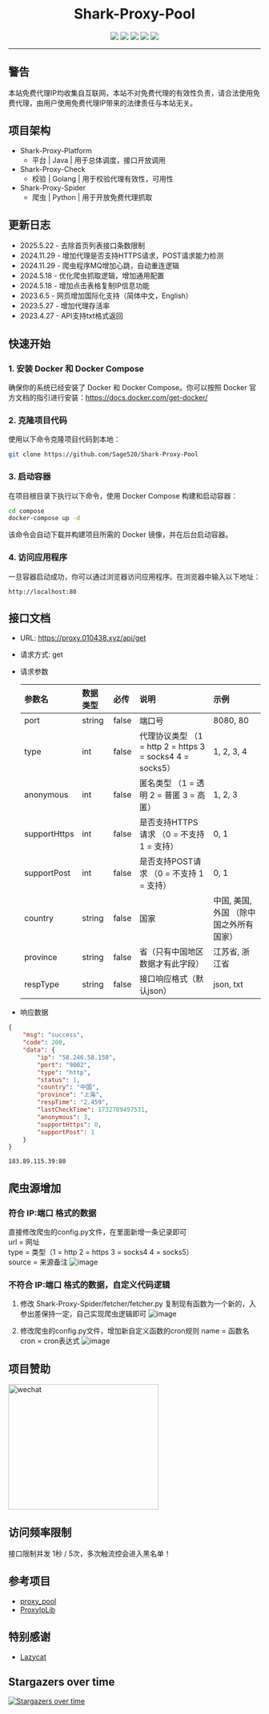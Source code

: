 <div align="center">
<h1 align="center">Shark-Proxy-Pool</h1>
<img src="https://img.shields.io/github/issues/Sage520/Shark-Proxy-Pool?color=8ab803">
<img src="https://img.shields.io/github/stars/Sage520/Shark-Proxy-Pool?color=cda619">
<img src="https://img.shields.io/github/forks/Sage520/Shark-Proxy-Pool?color=e97536">
<img src="https://img.shields.io/github/license/Sage520/Shark-Proxy-Pool?color=ff69b4">
<img src="https://img.shields.io/github/languages/code-size/Sage520/Shark-Proxy-Pool?color=7f2ace">
</div>

***

## 警告
本站免费代理IP均收集自互联网，本站不对免费代理的有效性负责，请合法使用免费代理，由用户使用免费代理IP带来的法律责任与本站无关。

## 项目架构
- Shark-Proxy-Platform
    - 平台 |  Java  | 用于总体调度，接口开放调用
- Shark-Proxy-Check
    - 校验 | Golang | 用于校验代理有效性，可用性
- Shark-Proxy-Spider
    - 爬虫 | Python | 用于开放免费代理抓取

## 更新日志
- 2025.5.22 - 去除首页列表接口条数限制
- 2024.11.29 - 增加代理是否支持HTTPS请求，POST请求能力检测
- 2024.11.29 - 爬虫程序MQ增加心跳，自动重连逻辑
- 2024.5.18 - 优化爬虫抓取逻辑，增加通用配置
- 2024.5.18 - 增加点击表格复制IP信息功能
- 2023.6.5 - 网页增加国际化支持（简体中文，English）
- 2023.5.27 - 增加代理存活率
- 2023.4.27 - API支持txt格式返回

## 快速开始
### 1. 安装 Docker 和 Docker Compose
确保你的系统已经安装了 Docker 和 Docker Compose。你可以按照 Docker 官方文档的指引进行安装：https://docs.docker.com/get-docker/

### 2. 克隆项目代码
使用以下命令克隆项目代码到本地：
```bash
git clone https://github.com/Sage520/Shark-Proxy-Pool
```

### 3. 启动容器
在项目根目录下执行以下命令，使用 Docker Compose 构建和启动容器：
```bash
cd compose
docker-compose up -d
```

该命令会自动下载并构建项目所需的 Docker 镜像，并在后台启动容器。

### 4. 访问应用程序
一旦容器启动成功，你可以通过浏览器访问应用程序。在浏览器中输入以下地址：
```
http://localhost:80
```

## 接口文档
* URL: https://proxy.010438.xyz/api/get
* 请求方式: get
* 请求参数

  | 参数名 | 数据类型 | 必传 | 说明 | 示例 |
  | :---|:---| :---| :--- | :--- |
  |port|string|false|端口号|8080, 80|
  |type|int|false|代理协议类型 （1 = http 2 = https 3 = socks4 4 = socks5）|1, 2, 3, 4|
  |anonymous|int|false|匿名类型 （1 = 透明 2 = 普匿 3 = 高匿）|1, 2, 3|
  |supportHttps|int|false|是否支持HTTPS请求 （0 = 不支持 1 = 支持）|0, 1|
  |supportPost|int|false|是否支持POST请求 （0 = 不支持 1 = 支持）|0, 1|
  |country|string|false|国家|中国, 美国, 外国 （除中国之外所有国家）|
  |province|string|false|省（只有中国地区数据才有此字段）|江苏省, 浙江省|
  |respType|string|false|接口响应格式（默认json）|json, txt|

* 响应数据
```json
{
    "msg": "success",
    "code": 200,
    "data": {
        "ip": "58.246.58.150",
        "port": "9002",
        "type": "http",
        "status": 1,
        "country": "中国",
        "province": "上海",
        "respTime": "2.459",
        "lastCheckTime": 1732789497531,
        "anonymous": 3,
        "supportHttps": 0,
        "supportPost": 1
    }
}
```

``` text
183.89.115.39:80
```

## 爬虫源增加
### 符合 IP:端口 格式的数据
直接修改爬虫的config.py文件，在里面新增一条记录即可  
url = 网址  
type = 类型（1 = http 2 = https 3 = socks4 4 = socks5）  
source = 来源备注
![image](./images/spider-add-1.png)

### 不符合 IP:端口 格式的数据，自定义代码逻辑
1. 修改 Shark-Proxy-Spider/fetcher/fetcher.py 复制现有函数为一个新的，入参出差保持一定，自己实现爬虫逻辑即可
![image](./images/spider-add-2.png)

2. 修改爬虫的config.py文件，增加新自定义函数的cron规则
name = 函数名
cron = cron表达式
![image](./images/spider-add-3.png)

## 项目赞助
<img src="./images/money-wechat.jpg" alt="wechat" title="wechat" width="300" height="250">

## 访问频率限制
接口限制并发 1秒 / 5次，多次触流控会进入黑名单！

## 参考项目
- [proxy_pool](https://github.com/jhao104/proxy_pool)
- [ProxyIpLib](https://github.com/jiangxianli/ProxyIpLib)

## 特别感谢
- [Lazycat](https://github.com/1054711110)

## Stargazers over time
[![Stargazers over time](https://starchart.cc/Sage520/Shark-Proxy-Pool.svg?variant=adaptive)](https://starchart.cc/Sage520/Shark-Proxy-Pool)
